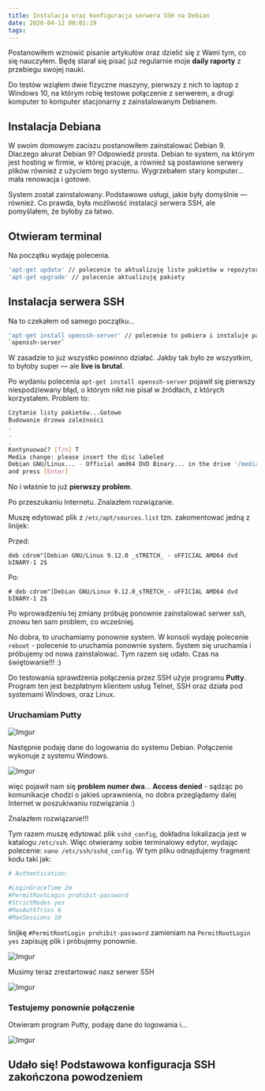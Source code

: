 ```yaml
---
title: Instalacja oraz konfiguracja serwera SSH na Debian
date: 2020-04-12 00:01:19
tags:
---
```


Postanowiłem wznowić pisanie artykułów oraz dzielić się z Wami tym, co się
nauczyłem. Będę starał się pisać już regularnie moje **daily raporty**
z przebiegu swojej nauki.

Do testów wziąłem dwie fizyczne maszyny, pierwszy z nich to laptop z
Windows 10, na którym robię testowe połączenie z serwerem, a drugi komputer
to komputer stacjonarny z zainstalowanym Debianem.

## Instalacja Debiana

W swoim domowym zaciszu postanowiłem zainstalować Debian 9. Dlaczego akurat
Debian 9? Odpowiedź prosta. Debian to system, na którym jest hosting w firmie,
w której pracuje, a również są postawione serwery plików również z użyciem tego
systemu. Wygrzebałem stary komputer... mała renowacja i gotowe.

System został zainstalowany. Podstawowe usługi, jakie były domyślnie — również.
Co prawda, była możliwość instalacji serwera SSH, ale pomyślałem, że byłoby
za łatwo.

## Otwieram terminal

Na początku wydaję polecenia.

```bash
'apt-get update' // polecenie to aktualizuję liste pakietów w repozytoriach
'apt-get upgrade' // polecenie aktualizuję pakiety
```

## Instalacja serwera SSH

Na to czekałem od samego początku...

```bash
'apt-get install openssh-server' // polecenie to pobiera i instaluje pakiet
`openssh-server`
```

W zasadzie to już wszystko powinno działać. Jakby tak było ze wszystkim,
to byłoby super — ale **live is brutal**.

Po wydaniu polecenia `apt-get install openssh-server` pojawił się pierwszy
niespodziewany błąd, o którym nikt nie pisał w źródłach, z których korzystałem.
Problem to:

```bash
Czytanie listy pakietów...Gotowe
Budowanie drzewa zależności
.
.
.
Kontynuować? [T/n] T
Media change: please insert the disc labeled
Debian GNU/Linux... - Official amd64 DVD Binary... in the drive '/media/cdrom/'
and press [Enter]
```

No i właśnie to już **pierwszy problem**.

Po przeszukaniu Internetu. Znalazłem rozwiązanie.

Muszę edytować plik z `/etc/apt/sources.list` tzn. zakomentować jedną z
linijek:

Przed:

`deb cdrom"[Debian GNU/Linux 9.12.0 _sTRETCH_ - oFFICIAL AMD64 dvd bINARY-1 2$`

Po:

`# deb cdrom"[Debian GNU/Linux 9.12.0_sTRETCH_- oFFICIAL AMD64 dvd bINARY-1 2$`

Po wprowadzeniu tej zmiany próbuję ponownie zainstalować serwer ssh, znowu ten
sam problem, co wcześniej.

No dobra, to uruchamiamy ponownie system. W konsoli wydaję polecenie `reboot` -
polecenie to uruchamia ponownie system. System się uruchamia i próbujemy od
nowa zainstalować. Tym razem się udało. Czas na świętowanie!!! :)

Do testowania sprawdzenia połączenia przez SSH użyje programu **Putty**.
Program ten jest bezpłatnym klientem usług Telnet, SSH oraz działa pod
systemami Windows, oraz Linux.

### Uruchamiam **Putty**

![Imgur](https://i.imgur.com/Yj2FVN4.jpg)

Następnie podaję dane do logowania do systemu Debian.
Połączenie wykonuje z systemu Windows.

![Imgur](https://i.imgur.com/00GXAT1.jpg)

więc pojawił nam się **problem numer dwa**... **Access denied** -
sądząc po komunikacje chodzi o jakieś uprawnienia, no dobra przeglądamy dalej
Internet w poszukiwaniu rozwiązania :)

Znalazłem rozwiązanie!!!

Tym razem muszę edytować plik `sshd_config`, dokładna lokalizacja jest w
katalogu `/etc/ssh`. Więc otwieramy sobie terminalowy edytor, wydając
polecenie: `nano /etc/ssh/sshd_config`. W tym pliku odnajdujemy fragment kodu
taki jak:

```bash
# Authentication:

#LoginGraceTime 2m
#PermitRootLogin prohibit-password
#StrictModes yes
#MaxAuthTries 6
#MaxSessions 10
 ```

linijkę `#PermitRootLogin prohibit-password` zamieniam na `PermitRootLogin yes`
zapisuję plik i próbujemy ponownie.

![Imgur](https://i.imgur.com/7IImWoN.jpg)

Musimy teraz zrestartować nasz serwer SSH

![Imgur](https://i.imgur.com/CEfgvcn.jpg)

### Testujemy ponownie połączenie

Otwieram program Putty, podaję dane do logowania i...

![Imgur](https://i.imgur.com/jaw4clZ.jpg)

## Udało się! Podstawowa konfiguracja SSH zakończona powodzeniem
